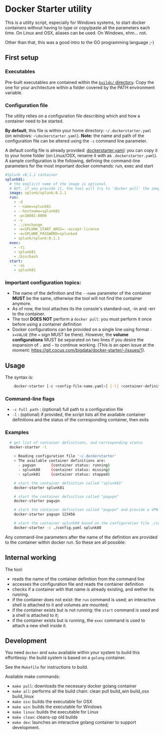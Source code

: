 # Docker Starter utility

This is a utility script, especially for Windows systems, to start docker containers without having to type or copy/paste all the parameters each time. On Linux and OSX, aliases can be used. On Windows, ehm... not. 

Other than that, this was a good intro to the GO programming language ;-)


## First setup

### Executables
Pre-built executables are contained within the [`builds/` directory](builds/). Copy the one for your architecture within a folder covered by the PATH environment variable.

### Configuration file
The utility relies on a configuration file describing which and how a container need to be started. 

**By default**, this file is within your home directory: `~/.dockerstarter.yaml` (on windows: `~\dockerstarter.yaml`). **Note:** the name and path of the configuration file can be altered using the `-c` command line parameter.

A default config file is already provided: [dockerstarter.yaml](src/dockerstarter.yaml): you can copy it to your home folder (on Linux/OSX, rename it with as `.dockerstarter.yaml`).
A sample configuration is the following, defining the command-line parameters for the most important docker commands: run, exec and start

```yaml
#Splunk v8.1.1 container
splunk81:
  # the explicit name of the image is optional. 
  # BUT, if you provide it, the tool will try to 'docker pull' the image if missing
  image: splunk/splunk:8.1.1
  run:
    - -d
    - --name=splunk81
    - --hostname=splunk81
    - -p=38081:8000
    - -v
    - .:/exchange
    - -e=SPLUNK_START_ARGS=--accept-license
    - -e=SPLUNK_PASSWORD=splunked
    - splunk/splunk:8.1.1
  exec:
    - -ti
    - splunk81
    - /bin/bash
  start:
    - -ai
    - splunk81
```

### Important configuration topics:

- The name of the definition and the `--name` parameter of the container **MUST** be the same, otherwise the tool will not find the container anymore.
- As of now, the tool attaches its the console's standard-out, -in and -err to the container.
- The tool **DOES NOT** perform a `docker pull`: you must perform it once before using a container definition
- Docker configurations can be provided on a single line using format `-x=VALUE` (the `=` sign MUST be there). However, the **volume configurations** MUST be separated on two lines if you desire the expansion of `.` and `~` to continue working. (This is an open issue at the moment: <https://git.cocus.com/bigdata/docker-starter/-/issues/1>).


## Usage
The syntax is: 

```bash
    docker-starter [-c <config-file-name.yaml>] [-l] <container-definition-name> [additional optinal parameters for 'docker run']
```

### Command-line flags

- `-c Full path` : (optional) full path to a configuration file
- `-l` : (optional) if provided, the script lists all the available container definitions and the status of the corresponding container, then exits

### Examples

```bash
  # get list of container definitions, and corresponding status
  docker-starter -l
  
    > Reading configuration file '~/.dockerstarter'
    > The available container definitions are:
      - pagvpn       (container status: running)
      - splunk80     (container status: missing)
      - splunk81     (container status: stopped)
```

```bash
    # start the container definition called "splunk81"
    docker-starter splunk81

    # start the container definition called "pagvpn"
    docker-starter pagvpn

    # start the container definition called "pagvpn" and provide a VPN token code already
    docker-starter pagvpn 123456
```

```bash
    # start the container splunk80 based on the configuration file ./config.yaml
    docker-starter -c ./config.yaml splunk80
```

Any command-line parameters after the name of the definition are provided to the container within docker run. So these are all possible: 


## Internal working
The tool:
- reads the name of the container definition from the command line
- accesses the configuration file and reads the container definition
- checks if a container with that name is already existing, and wether its running. 
- if the container does not exist: the `run` command is used; an interactive shell is attached to it and volumes are mounted;
- if the container exists but is not running: the `start` command is used and a shell is attached to it;
- if the container exists but is running, the `exec` command is used to attach a new shell inside it.

## Development
You need `docker` and `make` available within your system to build this effortlessy: the build system is based on a `golang` container.

See the `Makefile` for instructions to build.

Available make commands: 

- `make pull`: downloads the necessary docker golang container
- `make all`: performs all the build chain: clean pull build_win build_osx build_linux
- `make osx`: builds the executable for OSX
- `make win`: builds the executable for Windows
- `make linux`: builds the executable for Linux
- `make clean`: cleans-up old builds
- `make dev`: launches an interactive golang container to support development.

